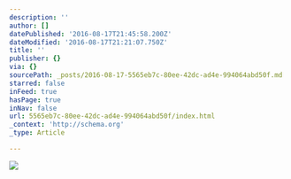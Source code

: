 ```yaml
---
description: ''
author: []
datePublished: '2016-08-17T21:45:58.200Z'
dateModified: '2016-08-17T21:21:07.750Z'
title: ''
publisher: {}
via: {}
sourcePath: _posts/2016-08-17-5565eb7c-80ee-42dc-ad4e-994064abd50f.md
starred: false
inFeed: true
hasPage: true
inNav: false
url: 5565eb7c-80ee-42dc-ad4e-994064abd50f/index.html
_context: 'http://schema.org'
_type: Article

---
```

![](https://the-grid-user-content.s3-us-west-2.amazonaws.com/35743a35-19ef-4ef9-b48f-0453499829e8.jpg)